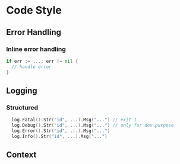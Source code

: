 # Code Style

## Error Handling

### Inline error handling

```go
if err := ...; err != nil {
  // handle error
}
```

## Logging

### Structured
```go
  log.Fatal().Str("id", ...).Msg("...") // exit 1
  log.Debug().Str("id", ...).Msg("...") // only for dev purpose
  log.Error().Str("id", ...).Msg("...")
  log.Info().Str("id", ...).Msg("...")
```

## Context

 